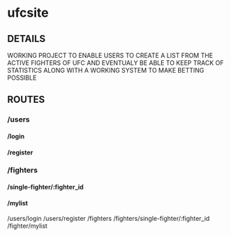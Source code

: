 # ufcsite

## DETAILS

WORKING PROJECT TO ENABLE USERS TO CREATE A LIST FROM THE ACTIVE FIGHTERS OF UFC AND EVENTUALY BE ABLE TO KEEP TRACK OF STATISTICS ALONG WITH A WORKING SYSTEM TO MAKE BETTING POSSIBLE

## ROUTES

### /users

#### /login

#### /register

### /fighters

#### /single-fighter/:fighter_id

#### /mylist

/users/login
/users/register
/fighters
/fighters/single-fighter/:fighter_id
/fighter/mylist
